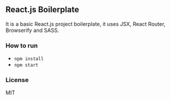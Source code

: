 ## React.js Boilerplate

It is a basic React.js project boilerplate, it uses JSX, React Router, Browserify and SASS.

### How to run

- `npm install`
- `npm start`

### License

MIT
